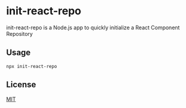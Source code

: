 # init-react-repo

init-react-repo is a Node.js app to quickly initialize a React Component Repository

## Usage

```npx
npx init-react-repo
```

## License

[MIT](https://choosealicense.com/licenses/mit/)